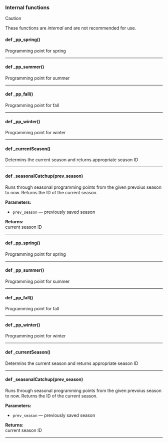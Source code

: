 ### Internal functions

> [!CAUTION]
> These functions are *internal* and are not recommended for use.

#### def _pp_spring()

Programming point for spring

---

#### def _pp_summer()

Programming point for summer

---

#### def _pp_fall()

Programming point for fall

---

#### def _pp_winter()

Programming point for winter

---

#### def _currentSeason()

Determins the current season and returns appropriate season ID

---

#### def _seasonalCatchup(prev_season)

Runs through seasonal programming points from the given prevoius season to now. Returns the ID of the current season.

**Parameters:**
- `prev_season` &mdash; previously saved season


**Returns:**<br>
current season ID

---

#### def _pp_spring()

Programming point for spring

---

#### def _pp_summer()

Programming point for summer

---

#### def _pp_fall()

Programming point for fall

---

#### def _pp_winter()

Programming point for winter

---

#### def _currentSeason()

Determins the current season and returns appropriate season ID

---

#### def _seasonalCatchup(prev_season)

Runs through seasonal programming points from the given prevoius season to now. Returns the ID of the current season.

**Parameters:**
- `prev_season` &mdash; previously saved season


**Returns:**<br>
current season ID

---

